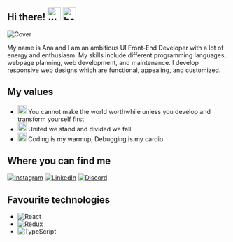 ## Hi there! <img src="https://i.ibb.co/Ydr40cV/woman-technologist-light-skin-tone-removebg-preview.png" alt="woman" width="30"> <img src="https://raw.githubusercontent.com/MartinHeinz/MartinHeinz/master/wave.gif" alt="hello" width="30">

<!--
**anateii/anateii** is a ✨ _special_ ✨ repository because its `README.md` (this file) appears on your GitHub profile.

Here are some ideas to get you started:

- 🔭 I’m currently working on ...
- 🌱 I’m currently learning ...
- 👯 I’m looking to collaborate on ...
- 🤔 I’m looking for help with ...
- 💬 Ask me about ...
- 📫 How to reach me: ...
- 😄 Pronouns: ...
- ⚡ Fun fact: ...
-->


![Cover](https://i.ibb.co/LxrJmf7/Github-Cover-photo-2.png)

My name is Ana and I am an ambitious UI Front-End Developer with a lot of energy and enthusiasm. My skills include  different programming languages, webpage planning, web development, and maintenance. I develop responsive web designs which are functional, appealing, and customized. 

## My values

 * <img src="https://emojipedia-us.s3.dualstack.us-west-1.amazonaws.com/thumbs/160/apple/325/seedling_1f331.png" alt="plant" width="20"> You cannot make the world worthwhile unless you develop and transform yourself first
* <img src="https://emojipedia-us.s3.dualstack.us-west-1.amazonaws.com/thumbs/160/apple/325/fire_1f525.png" alt="fire" width="20"> United we stand and divided we fall
* <img src="https://emojipedia-us.s3.dualstack.us-west-1.amazonaws.com/thumbs/160/apple/325/sparkles_2728.png" alt="sparkle" width="20"> Coding is my warmup, Debugging is my cardio 


## 


## Where you can find me

[![Instagram](https://img.shields.io/badge/Instagram-%23E4405F.svg?style=for-the-badge&logo=Instagram&logoColor=white)](https://www.instagram.com/hercodingpill/)
[![LinkedIn](https://img.shields.io/badge/linkedin-%230077B5.svg?style=for-the-badge&logo=linkedin&logoColor=white)](https://www.linkedin.com/in/ana-matei/)
[![Discord](https://img.shields.io/badge/%3CServer%3E-%237289DA.svg?style=for-the-badge&logo=discord&logoColor=white)](https://discord.gg/A7Bg5SvcEh)

## Favourite technologies

- ![React](https://img.shields.io/badge/react-%2320232a.svg?style=for-the-badge&logo=react&logoColor=%2361DAFB)
- ![Redux](https://img.shields.io/badge/redux-%23593d88.svg?style=for-the-badge&logo=redux&logoColor=white)
- ![TypeScript](https://img.shields.io/badge/typescript-%23007ACC.svg?style=for-the-badge&logo=typescript&logoColor=white)




